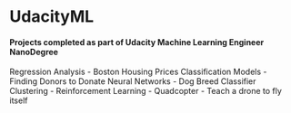 # UdacityML

#### Projects completed as part of Udacity Machine Learning Engineer NanoDegree

Regression Analysis - Boston Housing Prices
Classification Models - Finding Donors to Donate
Neural Networks - Dog Breed Classifier 
Clustering - 
Reinforcement Learning - Quadcopter - Teach a drone to fly itself
